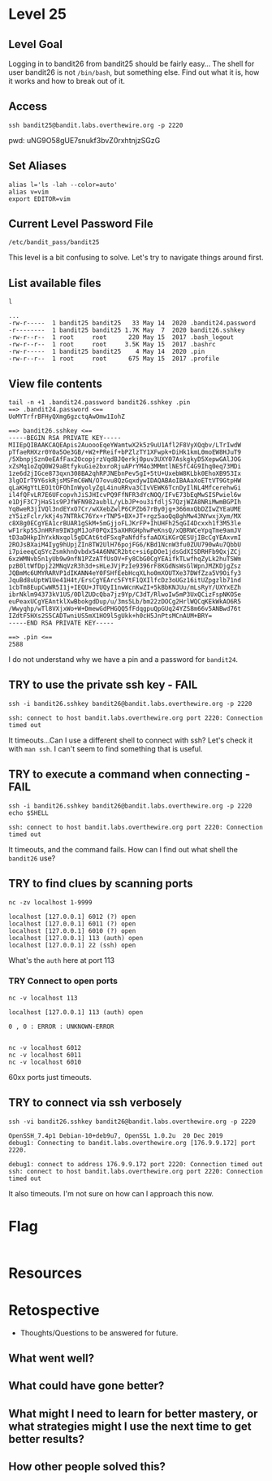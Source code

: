 # Level 25

## Level Goal
Logging in to bandit26 from bandit25 should be fairly easy… The shell for user
bandit26 is not `/bin/bash`, but something else. Find out what it is, how it
works and how to break out of it.

## Access
```
ssh bandit25@bandit.labs.overthewire.org -p 2220
```
pwd: uNG9O58gUE7snukf3bvZ0rxhtnjzSGzG

## Set Aliases
```
alias l='ls -lah --color=auto'
alias v=vim
export EDITOR=vim
```

## Current Level Password File
```
/etc/bandit_pass/bandit25
```

This level is a bit confusing to solve. Let's try to navigate things around first.

## List available files
```
l

...
-rw-r-----  1 bandit25 bandit25   33 May 14  2020 .bandit24.password
-r--------  1 bandit25 bandit25 1.7K May  7  2020 bandit26.sshkey
-rw-r--r--  1 root     root      220 May 15  2017 .bash_logout
-rw-r--r--  1 root     root     3.5K May 15  2017 .bashrc
-rw-r-----  1 bandit25 bandit25    4 May 14  2020 .pin
-rw-r--r--  1 root     root      675 May 15  2017 .profile
```

## View file contents
```
tail -n +1 .bandit24.password bandit26.sshkey .pin
==> .bandit24.password <==
UoMYTrfrBFHyQXmg6gzctqAwOmw1IohZ

==> bandit26.sshkey <==
-----BEGIN RSA PRIVATE KEY-----
MIIEpQIBAAKCAQEApis2AuoooEqeYWamtwX2k5z9uU1Afl2F8VyXQqbv/LTrIwdW
pTfaeRHXzr0Y0a5Oe3GB/+W2+PReif+bPZlzTY1XFwpk+DiHk1kmL0moEW8HJuT9
/5XbnpjSzn0eEAfFax2OcopjrzVqdBJQerkj0puv3UXY07AskgkyD5XepwGAlJOG
xZsMq1oZqQ0W29aBtfykuGie2bxroRjuAPrYM4o3MMmtlNE5fC4G9Ihq0eq73MDi
1ze6d2jIGce873qxn308BA2qhRPJNEbnPev5gI+5tU+UxebW8KLbk0EhoXB953Ix
3lgOIrT9Y6skRjsMSFmC6WN/O7ovu8QzGqxdywIDAQABAoIBAAaXoETtVT9GtpHW
qLaKHgYtLEO1tOFOhInWyolyZgL4inuRRva3CIvVEWK6TcnDyIlNL4MfcerehwGi
il4fQFvLR7E6UFcopvhJiSJHIcvPQ9FfNFR3dYcNOQ/IFvE73bEqMwSISPwiel6w
e1DjF3C7jHaS1s9PJfWFN982aublL/yLbJP+ou3ifdljS7QzjWZA8NRiMwmBGPIh
Yq8weR3jIVQl3ndEYxO7Cr/wXXebZwlP6CPZb67rBy0jg+366mxQbDZIwZYEaUME
zY5izFclr/kKj4s7NTRkC76Yx+rTNP5+BX+JT+rgz5aoQq8ghMw43NYwxjXym/MX
c8X8g0ECgYEA1crBUAR1gSkM+5mGjjoFLJKrFP+IhUHFh25qGI4Dcxxh1f3M53le
wF1rkp5SJnHRFm9IW3gM1JoF0PQxI5aXHRGHphwPeKnsQ/xQBRWCeYpqTme9amJV
tD3aDHkpIhYxkNxqol5gDCAt6tdFSxqPaNfdfsfaAOXiKGrQESUjIBcCgYEAxvmI
2ROJsBXaiM4Iyg9hUpjZIn8TW2UlH76pojFG6/KBd1NcnW3fu0ZUU790wAu7QbbU
i7pieeqCqSYcZsmkhnOvbdx54A6NNCR2btc+si6pDOe1jdsGdXISDRHFb9QxjZCj
6xzWMNvb5n1yUb9w9nfN1PZzATfUsOV+Fy8CbG0CgYEAifkTLwfhqZyLk2huTSWm
pzB0ltWfDpj22MNqVzR3h3d+sHLeJVjPzIe9396rF8KGdNsWsGlWpnJMZKDjgZsz
JQBmMc6UMYRARVP1dIKANN4eY0FSHfEebHcqXLho0mXOUTXe37DWfZza5V9Oify3
JquBd8uUptW1Ue41H4t/ErsCgYEArc5FYtF1QXIlfcDz3oUGz16itUZpgzlb71nd
1cbTm8EupCwWR5I1j+IEQU+JTUQyI1nwWcnKwZI+5kBbKNJUu/mLsRyY/UXYxEZh
ibrNklm94373kV1US/0DlZUDcQba7jz9Yp/C3dT/RlwoIw5mP3UxQCizFspNKOSe
euPeaxUCgYEAntklXwBbokgdDup/u/3ms5Lb/bm22zDOCg2HrlWQCqKEkWkAO6R5
/Wwyqhp/wTl8VXjxWo+W+DmewGdPHGQQ5fFdqgpuQpGUq24YZS8m66v5ANBwd76t
IZdtF5HXs2S5CADTwniUS5mX1HO9l5gUkk+h0cH5JnPtsMCnAUM+BRY=
-----END RSA PRIVATE KEY-----

==> .pin <==
2588
```
I do not understand why we have a pin and a password for `bandit24`.

## TRY to use the private ssh key - FAIL
```
ssh -i bandit26.sshkey bandit26@bandit.labs.overthewire.org -p 2220

ssh: connect to host bandit.labs.overthewire.org port 2220: Connection timed out
```
It timeouts...Can I use a different shell to connect with ssh? 
Let's check it with `man ssh`.  I can't seem to find something that is useful.

## TRY to execute a command when connecting - FAIL
```
ssh -i bandit26.sshkey bandit26@bandit.labs.overthewire.org -p 2220 echo $SHELL

ssh: connect to host bandit.labs.overthewire.org port 2220: Connection timed out
```
It timeouts, and the command fails. How can I find out what shell the `bandit26` use?

## TRY to find clues by scanning ports
```
nc -zv localhost 1-9999

localhost [127.0.0.1] 6012 (?) open
localhost [127.0.0.1] 6011 (?) open
localhost [127.0.0.1] 6010 (?) open
localhost [127.0.0.1] 113 (auth) open
localhost [127.0.0.1] 22 (ssh) open
```
What's the `auth` here at port 113

### TRY Connect to open ports
```
nc -v localhost 113

localhost [127.0.0.1] 113 (auth) open

0 , 0 : ERROR : UNKNOWN-ERROR


nc -v localhost 6012
nc -v localhost 6011
nc -v localhost 6010

```
60xx ports just timeouts.

## TRY to connect via ssh verbosely
```
ssh -vi bandit26.sshkey bandit26@bandit.labs.overthewire.org -p 2220

OpenSSH_7.4p1 Debian-10+deb9u7, OpenSSL 1.0.2u  20 Dec 2019
debug1: Connecting to bandit.labs.overthewire.org [176.9.9.172] port 2220.

debug1: connect to address 176.9.9.172 port 2220: Connection timed out
ssh: connect to host bandit.labs.overthewire.org port 2220: Connection timed out
```
It also timeouts. I'm not sure on how can I approach this now.

# Flag
```
```

# Resources


# Retospective
- Thoughts/Questions to be answered for future.

## What went well?


## What could have gone better?


## What might I need to learn for better mastery, or what strategies might I use the next time to get better results?


## How other people solved this?


